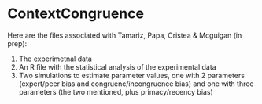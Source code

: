 # ContextCongruence
Here are the files associated with Tamariz, Papa, Cristea & Mcguigan (in prep):

1. The experimetnal data
2. An R file with the statistical analysis of the experimental data
3. Two simulations to estimate parameter values, one with 2 parameters (expert/peer bias and congruenc/incongruence bias) and one with three parameters (the two mentioned, plus primacy/recency bias)

